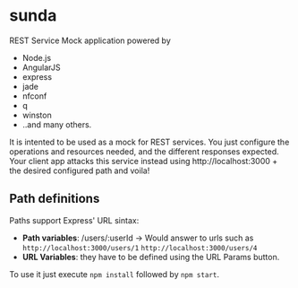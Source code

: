 # sunda
REST Service Mock application powered by 

* Node.js
* AngularJS
* express
* jade
* nfconf
* q
* winston
* ..and many others.

It is intented to be used as a mock for REST services. You just configure the operations and resources needed, and the different responses expected. Your client app attacks this service instead using http://localhost:3000 + the desired configured path and voila!

## Path definitions

Paths support Express' URL sintax:
* **Path variables**: /users/:userId -> Would answer to urls such as `http://localhost:3000/users/1` `http://localhost:3000/users/4`
* **URL Variables**: they have to be defined using the URL Params button.

To use it just execute `npm install` followed by `npm start`.
